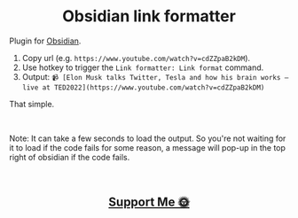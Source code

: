 
<h1 align="center">
  Obsidian link formatter
</h1>


Plugin for [Obsidian](https://obsidian.md).

1. Copy url (e.g. `https://www.youtube.com/watch?v=cdZZpaB2kDM`).
2. Use hotkey to trigger the `Link formatter: Link format` command.
3. Output: `📹 [Elon Musk talks Twitter, Tesla and how his brain works — live at TED2022](https://www.youtube.com/watch?v=cdZZpaB2kDM)`

That simple.

<br>

Note: It can take a few seconds to load the output. So you're not waiting for it to load if the code fails for some reason, a message will pop-up in the top right of obsidian if the code fails.

<br>

<h2 align="center">
  <a href="https://nogira.github.io/generate/donate.html" ><b>Support Me 🌞</b></a>
</h2>

